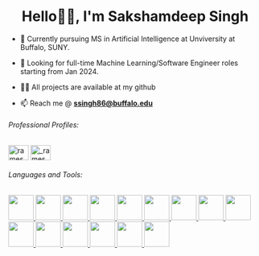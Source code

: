 
<h1 align="center">Hello👋🏽, I'm Sakshamdeep Singh</h1>

- 🔭 Currently pursuing MS in Artificial Intelligence at Unviversity at Buffalo, SUNY.

- 💞️ Looking for full-time Machine Learning/Software Engineer roles starting from Jan 2024.

- 👨‍💻 All projects are available at my github <!-- add portfolio link later -->

- 📫 Reach me @ **ssingh86@buffalo.edu**

<h6 align="left">Professional Profiles:</h6>
<p align="left">
<a href="https://www.linkedin.com/in/sakshamdeep-singh" target="blank"><img align="center" src="https://raw.githubusercontent.com/rahuldkjain/github-profile-readme-generator/master/src/images/icons/Social/linked-in-alt.svg" alt="rameshpav1321" height="30" width="40" /></a>
<a href="https://www.leetcode.com/saksham_sds" target="blank"><img align="center" src="https://raw.githubusercontent.com/rahuldkjain/github-profile-readme-generator/master/src/images/icons/Social/leet-code.svg" alt="_rameshpav1321" height="30" width="40" /></a>
</p>

<!---
<h3 align="left">Languages:</h3>
    <a href="https://www.python.org" target="_blank" rel="noreferrer"> 
            <img src="https://cdn.jsdelivr.net/gh/devicons/devicon/icons/python/python-original-wordmark.svg" width="50" height="50"/> </a>
    <a href="https://www.java.com/en/" target="_blank" rel="noreferrer"> 
            <img src="https://cdn.jsdelivr.net/gh/devicons/devicon/icons/java/java-original-wordmark.svg"  width="50" height="50"/> </a>
    <a href="https://developer.mozilla.org/en-US/docs/Web/JavaScript" target="_blank" rel="noreferrer"> 
            <img src="https://cdn.jsdelivr.net/gh/devicons/devicon/icons/javascript/javascript-plain.svg"  width="50" height="50"/> </a>
    <a href="https://developer.mozilla.org/en-US/docs/Web/HTML" target="_blank" rel="noreferrer"> 
            <img src="https://cdn.jsdelivr.net/gh/devicons/devicon/icons/html5/html5-plain-wordmark.svg" width="50" height="50"/> </a>
    <a href="https://developer.mozilla.org/en-US/docs/Web/CSS" target="_blank" rel="noreferrer"> 
                        <img src="https://cdn.jsdelivr.net/gh/devicons/devicon/icons/css3/css3-plain-wordmark.svg"   width="50" height="50"/> </a>

<h3 align="left">Frameworks:</h3>
    <a href="https://www.pytorch.org/" target="_blank" rel="noreferrer"> 
            <img src="https://cdn.jsdelivr.net/gh/devicons/devicon/icons/pytorch/pytorch-plain-wordmark.svg" width="50" height="50"/> </a>
    <a href="https://www.tensorflow.org/" target="_blank" rel="noreferrer"> 
            <img src="https://cdn.jsdelivr.net/gh/devicons/devicon/icons/tensorflow/tensorflow-original.svg"  width="50" height="50"/> </a>
    <a href="https://jupyter.org/" target="_blank" rel="noreferrer"> 
            <img src="https://cdn.jsdelivr.net/gh/devicons/devicon/icons/jupyter/jupyter-original-wordmark.svg"  width="50" height="50"/> </a>
    <a href="https://www.anaconda.com/download" target="_blank" rel="noreferrer"> 
            <img src="https://cdn.jsdelivr.net/gh/devicons/devicon/icons/anaconda/anaconda-original-wordmark.svg"  width="50" height="50"/> </a>

<h3 align="left">Databases:</h3>
    <a href="https://www.mongodb.com/" target="_blank" rel="noreferrer"> 
            <img src="https://cdn.jsdelivr.net/gh/devicons/devicon/icons/mongodb/mongodb-original-wordmark.svg"   width="50" height="50"/> </a>
--->

<h6 align="left">Languages and Tools:</h6>
<p align="left"> 
    <a href="https://www.python.org" target="_blank" rel="noreferrer"> 
            <img src="https://cdn.jsdelivr.net/gh/devicons/devicon/icons/python/python-original-wordmark.svg" width="50" height="50"/> </a>
    <a href="https://www.pytorch.org/" target="_blank" rel="noreferrer"> 
            <img src="https://cdn.jsdelivr.net/gh/devicons/devicon/icons/pytorch/pytorch-plain-wordmark.svg" width="50" height="50"/> </a>
    <a href="https://www.tensorflow.org/" target="_blank" rel="noreferrer"> 
            <img src="https://cdn.jsdelivr.net/gh/devicons/devicon/icons/tensorflow/tensorflow-original.svg"  width="50" height="50"/> </a>
    <a href="https://jupyter.org/" target="_blank" rel="noreferrer"> 
            <img src="https://cdn.jsdelivr.net/gh/devicons/devicon/icons/jupyter/jupyter-original-wordmark.svg"  width="50" height="50"/> </a>
    <a href="https://www.anaconda.com/download" target="_blank" rel="noreferrer"> 
            <img src="https://cdn.jsdelivr.net/gh/devicons/devicon/icons/anaconda/anaconda-original-wordmark.svg"  width="50" height="50"/> </a>
    <a href="https://docs.opencv.org/4.x/index.html" target="_blank" rel="noreferrer"> 
            <img src="https://cdn.jsdelivr.net/gh/devicons/devicon/icons/opencv/opencv-original-wordmark.svg"   width="50" height="50"/> </a>
    <a href="https://www.java.com/en/" target="_blank" rel="noreferrer"> 
            <img src="https://cdn.jsdelivr.net/gh/devicons/devicon/icons/java/java-original-wordmark.svg"  width="50" height="50"/> </a>
    <a href="https://spring.io/" target="_blank" rel="noreferrer"> 
            <img src="https://cdn.jsdelivr.net/gh/devicons/devicon/icons/spring/spring-original-wordmark.svg"  width="50" height="50"/> </a>
    <a href="https://www.postgresql.org/" target="_blank" rel="noreferrer"> 
            <img src="https://cdn.jsdelivr.net/gh/devicons/devicon/icons/postgresql/postgresql-plain-wordmark.svg"  width="50" height="50"/> </a>
    <a href="https://www.mongodb.com/" target="_blank" rel="noreferrer"> 
            <img src="https://cdn.jsdelivr.net/gh/devicons/devicon/icons/mongodb/mongodb-original-wordmark.svg"   width="50" height="50"/> </a>
    <a href="https://developer.mozilla.org/en-US/docs/Web/JavaScript" target="_blank" rel="noreferrer"> 
            <img src="https://cdn.jsdelivr.net/gh/devicons/devicon/icons/javascript/javascript-plain.svg"  width="50" height="50"/> </a>
    <a href="https://ubuntu.com/" target="_blank" rel="noreferrer"> 
            <img src="https://cdn.jsdelivr.net/gh/devicons/devicon/icons/ubuntu/ubuntu-plain-wordmark.svg"  width="50" height="50"/> </a>
    <a href="https://developer.mozilla.org/en-US/docs/Web/HTML" target="_blank" rel="noreferrer"> 
            <img src="https://cdn.jsdelivr.net/gh/devicons/devicon/icons/html5/html5-plain-wordmark.svg" width="50" height="50"/> </a>
    <a href="https://developer.mozilla.org/en-US/docs/Web/CSS" target="_blank" rel="noreferrer"> 
            <img src="https://cdn.jsdelivr.net/gh/devicons/devicon/icons/css3/css3-plain-wordmark.svg"   width="50" height="50"/> </a>
    <a href="https://bitbucket.org/product" target="_blank" rel="noreferrer"> 
            <img src="https://cdn.jsdelivr.net/gh/devicons/devicon/icons/bitbucket/bitbucket-original-wordmark.svg"    width="50" height="50"/> </a>
 </p>


<!---
sakshamsds/sakshamsds is a ✨ special ✨ repository because its `README.md` (this file) appears on your GitHub profile.
You can click the Preview link to take a look at your changes.
https://devicon.dev/
--->

